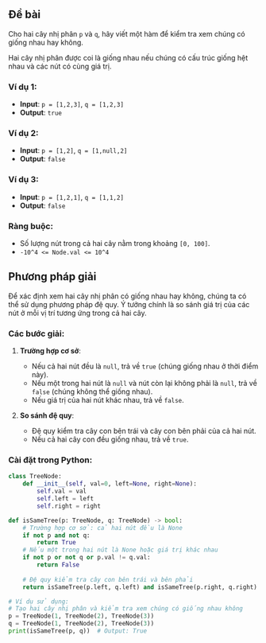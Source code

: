 ## Đề bài

Cho hai cây nhị phân `p` và `q`, hãy viết một hàm để kiểm tra xem chúng có giống nhau hay không.

Hai cây nhị phân được coi là giống nhau nếu chúng có cấu trúc giống hệt nhau và các nút có cùng giá trị.

### Ví dụ 1:

- **Input**: `p = [1,2,3]`, `q = [1,2,3]`
- **Output**: `true`

### Ví dụ 2:

- **Input**: `p = [1,2]`, `q = [1,null,2]`
- **Output**: `false`

### Ví dụ 3:

- **Input**: `p = [1,2,1]`, `q = [1,1,2]`
- **Output**: `false`

### Ràng buộc:

- Số lượng nút trong cả hai cây nằm trong khoảng `[0, 100]`.
- `-10^4 <= Node.val <= 10^4`

## Phương pháp giải

Để xác định xem hai cây nhị phân có giống nhau hay không, chúng ta có thể sử dụng phương pháp đệ quy. Ý tưởng chính là so sánh giá trị của các nút ở mỗi vị trí tương ứng trong cả hai cây.

### Các bước giải:

1. **Trường hợp cơ sở**:
   - Nếu cả hai nút đều là `null`, trả về `true` (chúng giống nhau ở thời điểm này).
   - Nếu một trong hai nút là `null` và nút còn lại không phải là `null`, trả về `false` (chúng không thể giống nhau).
   - Nếu giá trị của hai nút khác nhau, trả về `false`.

2. **So sánh đệ quy**:
   - Đệ quy kiểm tra cây con bên trái và cây con bên phải của cả hai nút.
   - Nếu cả hai cây con đều giống nhau, trả về `true`.

### Cài đặt trong Python:

```python
class TreeNode:
    def __init__(self, val=0, left=None, right=None):
        self.val = val
        self.left = left
        self.right = right

def isSameTree(p: TreeNode, q: TreeNode) -> bool:
    # Trường hợp cơ sở: cả hai nút đều là None
    if not p and not q:
        return True
    # Nếu một trong hai nút là None hoặc giá trị khác nhau
    if not p or not q or p.val != q.val:
        return False
    
    # Đệ quy kiểm tra cây con bên trái và bên phải
    return isSameTree(p.left, q.left) and isSameTree(p.right, q.right)

# Ví dụ sử dụng:
# Tạo hai cây nhị phân và kiểm tra xem chúng có giống nhau không
p = TreeNode(1, TreeNode(2), TreeNode(3))
q = TreeNode(1, TreeNode(2), TreeNode(3))
print(isSameTree(p, q))  # Output: True
